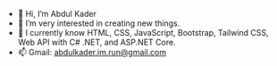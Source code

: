- 👋 Hi, I’m Abdul Kader
- 👀 I’m very interested in creating new things.
- 🌱 I currently know HTML, CSS, JavaScript, Bootstrap, Tailwind CSS, Web API with C# .NET, and ASP.NET Core.
- 📫 Gmail: abdulkader.im.run@gmail.com
<!---
abKder/abKder is a ✨ special ✨ repository because its `README.md` (this file) appears on your GitHub profile.
You can click the Preview link to take a look at your changes.
--->
